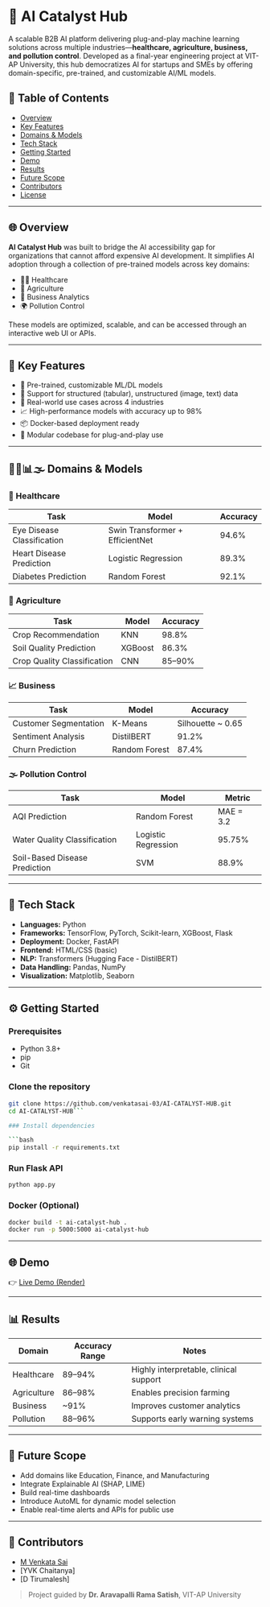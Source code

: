 # 🧠 AI Catalyst Hub

A scalable B2B AI platform delivering plug-and-play machine learning solutions across multiple industries—**healthcare, agriculture, business, and pollution control**. Developed as a final-year engineering project at VIT-AP University, this hub democratizes AI for startups and SMEs by offering domain-specific, pre-trained, and customizable AI/ML models.

## 📌 Table of Contents

- [Overview](#overview)
- [Key Features](#key-features)
- [Domains & Models](#domains--models)
- [Tech Stack](#tech-stack)
- [Getting Started](#getting-started)
- [Demo](#demo)
- [Results](#results)
- [Future Scope](#future-scope)
- [Contributors](#contributors)
- [License](#license)

---

## 🌐 Overview

**AI Catalyst Hub** was built to bridge the AI accessibility gap for organizations that cannot afford expensive AI development. It simplifies AI adoption through a collection of pre-trained models across key domains:

- 👩‍⚕️ Healthcare
- 🌾 Agriculture
- 💼 Business Analytics
- 🌍 Pollution Control

These models are optimized, scalable, and can be accessed through an interactive web UI or APIs.

---

## 🚀 Key Features

- 🔌 Pre-trained, customizable ML/DL models
- 🧠 Support for structured (tabular), unstructured (image, text) data
- 🔎 Real-world use cases across 4 industries
- 📈 High-performance models with accuracy up to 98%
- 📦 Docker-based deployment ready
- 🧩 Modular codebase for plug-and-play use

---

## 🏥🌱📊🌫️ Domains & Models

### 🔬 Healthcare
| Task | Model | Accuracy |
|------|-------|----------|
| Eye Disease Classification | Swin Transformer + EfficientNet | 94.6% |
| Heart Disease Prediction | Logistic Regression | 89.3% |
| Diabetes Prediction | Random Forest | 92.1% |

### 🌾 Agriculture
| Task | Model | Accuracy |
|------|-------|----------|
| Crop Recommendation | KNN | 98.8% |
| Soil Quality Prediction | XGBoost | 86.3% |
| Crop Quality Classification | CNN | 85–90% |

### 📈 Business
| Task | Model | Accuracy |
|------|-------|----------|
| Customer Segmentation | K-Means | Silhouette ~ 0.65 |
| Sentiment Analysis | DistilBERT | 91.2% |
| Churn Prediction | Random Forest | 87.4% |

### 🌫️ Pollution Control
| Task | Model | Metric |
|------|-------|--------|
| AQI Prediction | Random Forest | MAE = 3.2 |
| Water Quality Classification | Logistic Regression | 95.75% |
| Soil-Based Disease Prediction | SVM | 88.9% |

---

## 🧰 Tech Stack

- **Languages:** Python
- **Frameworks:** TensorFlow, PyTorch, Scikit-learn, XGBoost, Flask
- **Deployment:** Docker, FastAPI
- **Frontend:** HTML/CSS (basic)
- **NLP:** Transformers (Hugging Face - DistilBERT)
- **Data Handling:** Pandas, NumPy
- **Visualization:** Matplotlib, Seaborn

---

## ⚙️ Getting Started

### Prerequisites

- Python 3.8+
- pip
- Git

### Clone the repository

```bash
git clone https://github.com/venkatasai-03/AI-CATALYST-HUB.git
cd AI-CATALYST-HUB```

### Install dependencies

```bash
pip install -r requirements.txt
```

### Run Flask API

```bash
python app.py
```

### Docker (Optional)

```bash
docker build -t ai-catalyst-hub .
docker run -p 5000:5000 ai-catalyst-hub
```

---

## 🌐 Demo

👉 [Live Demo (Render)](https://ai-catalyst-hub.onrender.com/)

---

## 📊 Results

| Domain       | Accuracy Range | Notes                                     |
|--------------|----------------|-------------------------------------------|
| Healthcare   | 89–94%         | Highly interpretable, clinical support    |
| Agriculture  | 86–98%         | Enables precision farming                 |
| Business     | ~91%           | Improves customer analytics               |
| Pollution    | 88–96%         | Supports early warning systems            |

---

## 🚧 Future Scope

- Add domains like Education, Finance, and Manufacturing
- Integrate Explainable AI (SHAP, LIME)
- Build real-time dashboards
- Introduce AutoML for dynamic model selection
- Enable real-time alerts and APIs for public use

---

## 👥 Contributors

- [M Venkata Sai](https://github.com/venkatasai-03)
- [YVK Chaitanya]
- [D Tirumalesh]

> Project guided by **Dr. Aravapalli Rama Satish**, VIT-AP University
